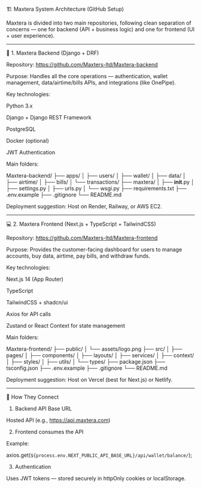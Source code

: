 
🏗️ Maxtera System Architecture (GitHub Setup)

Maxtera is divided into two main repositories, following clean separation of concerns — one for backend (API + business logic) and one for frontend (UI + user experience).


---

🧠 1. Maxtera Backend (Django + DRF)

Repository: https://github.com/Maxters-ltd/Maxtera-backend

Purpose:
Handles all the core operations — authentication, wallet management, data/airtime/bills APIs, and integrations (like OnePipe).

Key technologies:

Python 3.x

Django + Django REST Framework

PostgreSQL

Docker (optional)

JWT Authentication


Main folders:

Maxtera-backend/
├── apps/
│   ├── users/
│   ├── wallet/
│   ├── data/
│   ├── airtime/
│   ├── bills/
│   └── transactions/
├── maxtera/
│   ├── __init__.py
│   ├── settings.py
│   ├── urls.py
│   └── wsgi.py
├── requirements.txt
├── .env.example
├── .gitignore
└── README.md

Deployment suggestion:
Host on Render, Railway, or AWS EC2.


---

💻 2. Maxtera Frontend (Next.js + TypeScript + TailwindCSS)

Repository: https://github.com/Maxters-ltd/Maxtera-frontend

Purpose:
Provides the customer-facing dashboard for users to manage accounts, buy data, airtime, pay bills, and withdraw funds.

Key technologies:

Next.js 14 (App Router)

TypeScript

TailwindCSS + shadcn/ui

Axios for API calls

Zustand or React Context for state management


Main folders:

Maxtera-frontend/
├── public/
│   └── assets/logo.png
├── src/
│   ├── pages/
│   ├── components/
│   ├── layouts/
│   ├── services/
│   ├── context/
│   ├── styles/
│   ├── utils/
│   └── types/
├── package.json
├── tsconfig.json
├── .env.example
├── .gitignore
└── README.md

Deployment suggestion:
Host on Vercel (best for Next.js) or Netlify.


---

🔗 How They Connect

1. Backend API Base URL

Hosted API (e.g., https://api.maxtera.com)



2. Frontend consumes the API

Example:

axios.get(`${process.env.NEXT_PUBLIC_API_BASE_URL}/api/wallet/balance/`);



3. Authentication

Uses JWT tokens — stored securely in httpOnly cookies or localStorage.
